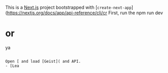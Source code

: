 This is a [Next.js](https://nextjs.org) project bootstrapped with [`create-next-app`](https://nextjs.org/docs/app/api-reference/cli/cr
First, run the 
npm run dev
# or
ya
```

Open [ and load [Geist]( and API.
- [Lea
